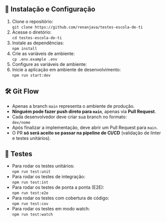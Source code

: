 <h2>🔧 Instalação e Configuração</h2>
<ol>
    <li>Clone o repositório:<br>
        <code>git clone https://github.com/renanjava/testes-escola-de-ti</code>
    </li>
    <li>Acesse o diretório:<br>
        <code>cd testes-escola-de-ti</code>
    </li>
    <li>Instale as dependências:<br>
      <code>npm install</code>
    </li>
    <li>Crie as variáveis de ambiente:<br>
        <code>cp .env.example .env</code>
    </li>
    <li>Configure as variáveis de ambiente:<br>
    </li>
    <li>Inicie a aplicação em ambiente de desenvolvimento:<br>
        <code>npm run start:dev</code>
    </li>
</ol>

<h2>🛠️ Git Flow</h2>
<ul>
    <li>Apenas a branch <code>main</code> representa o ambiente de produção.</li>
    <li><strong>Ninguém pode fazer push direto para <code>main</code></strong>, apenas via <strong>Pull Request</strong>.</li>
    <li>Cada desenvolvedor deve criar sua branch no formato:<br>
        <code>dev/nome</code>
    </li>
    <li>Após finalizar a implementação, deve abrir um Pull Request para <code>main</code>.</li>
    <li>O PR <strong>só será aceito se passar na pipeline de CI/CD</strong> (validação de linter e testes unitários).</li>
</ul>

<h2>🧪 Testes</h2>
<ul>
    <li>Para rodar os testes unitários:<br>
        <code>npm run test:unit</code>
    </li>
    <li>Para rodar os testes de integração:<br>
        <code>npm run test:int</code>
    </li>
    <li>Para rodar os testes de ponta a ponta (E2E):<br>
        <code>npm run test:e2e</code>
    </li>
    <li>Para rodar os testes com cobertura de código:<br>
        <code>npm run test:cov</code>
    </li>
    <li>Para rodar os testes em modo watch:<br>
        <code>npm run test:watch</code>
    </li>
</ul>
